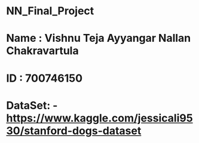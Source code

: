 # NN_Final_Project <br>
# Name : Vishnu Teja Ayyangar Nallan Chakravartula <br>
# ID : 700746150 <br>
# DataSet: - https://www.kaggle.com/jessicali9530/stanford-dogs-dataset
